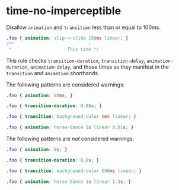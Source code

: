 # time-no-imperceptible

Disallow `animation` and `transition` less than or equal to 100ms.

```css
.foo { animation: slip-n-slide 150ms linear; }
/**                            ↑
 *                     This time */
```

This rule checks `transition-duration`, `transition-delay`, `animation-duration`, `animation-delay`, and those times as they manifest in the `transition` and `animation` shorthands.

The following patterns are considered warnings:

```css
.foo { animation: 80ms; }
```

```css
.foo { transition-duration: 0.08s; }
```

```css
.foo { transition: background-color 6ms linear; }
```

```css
.foo { animation: horse-dance 1s linear 0.01s; }
```

The following patterns are *not* considered warnings:

```css
.foo { animation: 8s; }
```

```css
.foo { transition-duration: 0.8s; }
```

```css
.foo { transition: background-color 600ms linear; }
```

```css
.foo { animation: horse-dance 1s linear 1.3s; }
```
